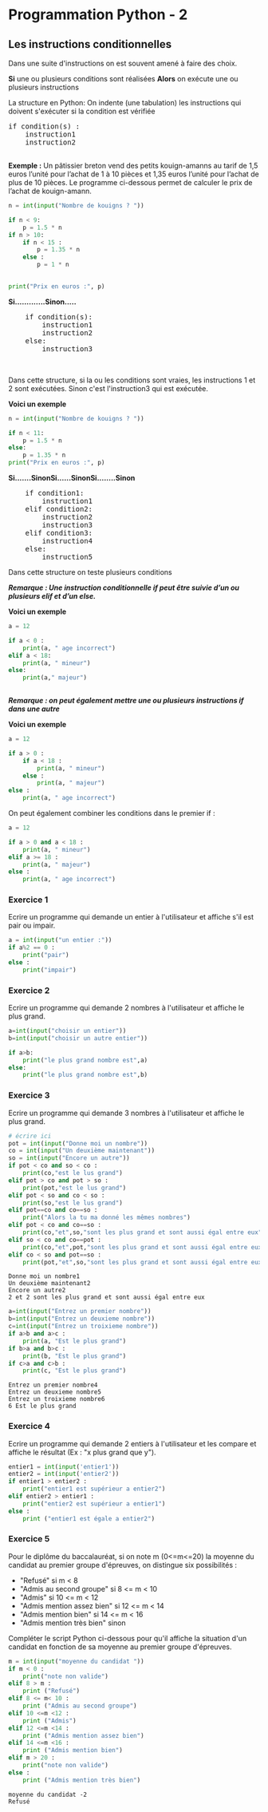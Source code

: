 # Programmation Python - 2

## Les instructions conditionnelles

Dans une suite d'instructions on est souvent amené à faire des choix.

**Si** une ou plusieurs conditions sont réalisées **Alors** on exécute une ou plusieurs instructions


La structure en Python: On indente (une tabulation) les instructions qui doivent s'exécuter si la condition est vérifiée

<pre>
if condition(s) :
    instruction1
    instruction2

</pre>

**Exemple :** Un pâtissier breton vend des petits kouign-amanns au tarif de 1,5 euros l’unité pour l’achat de 1 à 10 pièces et  1,35 euros l’unité pour l’achat de plus de 10 pièces. Le programme ci-dessous permet de calculer le prix de l’achat de  kouign-amann.


```python
n = int(input("Nombre de kouigns ? "))

if n < 9:
    p = 1.5 * n
if n > 10:
    if n < 15 :
        p = 1.35 * n
    else :
        p = 1 * n
    

print("Prix en euros :", p)
```

**Si.............Sinon.....**

<pre>
    if condition(s):
        instruction1
        instruction2
    else:
        instruction3
        
 </pre>

 Dans cette structure, si la ou les conditions sont vraies, les instructions 1 et 2 sont exécutées.
 Sinon c'est l'instruction3 qui est exécutée.
 
 **Voici un exemple**


```python
n = int(input("Nombre de kouigns ? "))

if n < 11:
    p = 1.5 * n
else:
    p = 1.35 * n
print("Prix en euros :", p)
```

**Si.......SinonSi......SinonSi........Sinon**

<pre>
    if condition1:
        instruction1
    elif condition2:
        instruction2
        instruction3
    elif condition3:
        instruction4
    else:
        instruction5
</pre>

Dans cette structure on teste plusieurs conditions

***Remarque : Une instruction conditionnelle if peut être suivie d’un ou plusieurs elif et d’un else.***

**Voici un exemple**




```python
a = 12

if a < 0 :
    print(a, " age incorrect")
elif a < 18:
    print(a, " mineur")
else:
    print(a," majeur")
    
```

***Remarque : on peut également mettre une ou plusieurs instructions if dans une autre***

**Voici un exemple**


```python
a = 12

if a > 0 :
    if a < 18 :
        print(a, " mineur")
    else :
        print(a, " majeur")
else :
    print(a, " age incorrect")
```

On peut également combiner les conditions dans le premier if :


```python
a = 12

if a > 0 and a < 18 :
    print(a, " mineur")
elif a >= 18 :
    print(a, " majeur")
else :
    print(a, " age incorrect")
```

### Exercice 1

Ecrire un programme qui demande un entier à l'utilisateur et affiche s'il est pair ou impair.


```python
a = int(input("un entier :"))
if a%2 == 0 :
    print("pair")
else :
    print("impair")
```

### Exercice 2

Ecrire un programme qui demande 2 nombres à l'utilisateur et affiche le plus grand.


```python
a=int(input("choisir un entier"))
b=int(input("choisir un autre entier"))

if a>b:
    print("le plus grand nombre est",a)
else:
    print("le plus grand nombre est",b)
```

### Exercice 3

Ecrire un programme qui demande 3 nombres à l'utilisateur et affiche le plus grand.


```python
# écrire ici
pot = int(input("Donne moi un nombre"))
co = int(input("Un deuxième maintenant"))
so = int(input("Encore un autre"))
if pot < co and so < co :
    print(co,"est le lus grand")
elif pot > co and pot > so :
    print(pot,"est le lus grand")
elif pot < so and co < so :
    print(so,"est le lus grand")
elif pot==co and co==so :        
    print("Alors la tu ma donné les mêmes nombres")    
elif pot < co and co==so :
    print(co,"et",so,"sont les plus grand et sont aussi égal entre eux")
elif so < co and co==pot :
    print(co,"et",pot,"sont les plus grand et sont aussi égal entre eux")
elif co < so and pot==so :
    print(pot,"et",so,"sont les plus grand et sont aussi égal entre eux")
```

    Donne moi un nombre1
    Un deuxième maintenant2
    Encore un autre2
    2 et 2 sont les plus grand et sont aussi égal entre eux
    


```python
a=int(input("Entrez un premier nombre"))
b=int(input("Entrez un deuxieme nombre"))
c=int(input("Entrez un troixieme nombre"))
if a>b and a>c :
    print(a, "Est le plus grand")
if b>a and b>c :
    print(b, "Est le plus grand")
if c>a and c>b :
    print(c, "Est le plus grand")
```

    Entrez un premier nombre4
    Entrez un deuxieme nombre5
    Entrez un troixieme nombre6
    6 Est le plus grand
    

### Exercice 4

Ecrire un programme qui demande 2 entiers à l'utilisateur et les compare et affiche le résultat (Ex : "x plus grand que y").


```python
entier1 = int(input('entier1'))
entier2 = int(input('entier2'))
if entier1 > entier2 : 
    print("entier1 est supérieur a entier2")
elif entier2 > entier1 :
    print("entier2 est supérieur a entier1")
else : 
    print ("entier1 est égale a entier2")
```

### Exercice 5

Pour le diplôme du baccalauréat, si on note m (0<=m<=20) la moyenne du candidat au premier groupe d'épreuves, on distingue six possibilités :
* "Refusé" si m < 8
* "Admis au second groupe" si 8 <= m < 10
* "Admis" si 10 <= m < 12
* "Admis mention assez bien" si 12 <= m < 14
* "Admis mention bien" si 14 <= m < 16
* "Admis mention très bien" sinon

Compléter le script Python ci-dessous pour qu'il affiche la situation d'un candidat en fonction de sa moyenne au premier groupe d'épreuves.


```python
m = int(input("moyenne du candidat "))
if m < 0 :
    print("note non valide")
elif 8 > m :
    print ("Refusé")
elif 8 <= m< 10 :
    print ("Admis au second groupe")
elif 10 <=m <12 :
    print ("Admis")
elif 12 <=m <14 :
    print ("Admis mention assez bien")
elif 14 <=m <16 :
    print ("Admis mention bien")
elif m > 20 :
    print("note non valide")
else :
    print ("Admis mention très bien")
```

    moyenne du candidat -2
    Refusé
    


```python

```


```python

```
